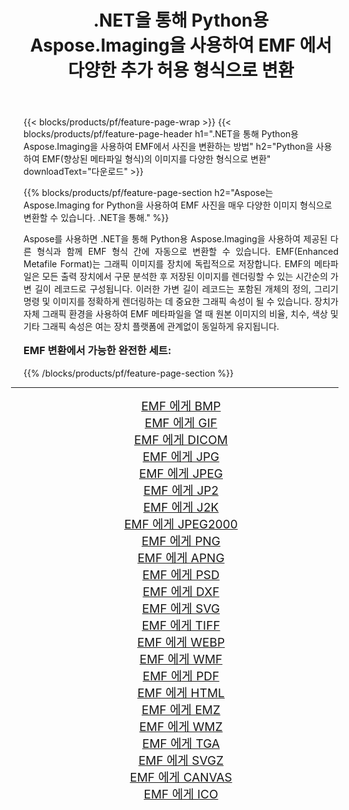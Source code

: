﻿---
title: .NET을 통해 Python용 Aspose.Imaging을 사용하여 EMF 에서 다양한 추가 허용 형식으로 변환 
weight: 3920
url: /ko/python-net/conversion/from/emf/ 
lang: ko
langdirlevel: 2
locales: zh-hans,ja,it,ru,de,es,fr,nl,id,lt,pl,pt,vi,tr,ko,zh-hant,ar,hi,th,sv,cs,uk,he
description: .NET을 통해 Python용 Aspose.Imaging을 사용하여 EMF(향상된 메타파일 형식)에서 다양한 형식으로 빠르게 변환할 수 있습니다.
---

{{< blocks/products/pf/feature-page-wrap >}}
{{< blocks/products/pf/feature-page-header h1=".NET을 통해 Python용 Aspose.Imaging을 사용하여 EMF에서 사진을 변환하는 방법" h2="Python을 사용하여 EMF(향상된 메타파일 형식)의 이미지를 다양한 형식으로 변환" downloadText="다운로드" >}}


{{% blocks/products/pf/feature-page-section  h2="Aspose는 Aspose.Imaging for Python을 사용하여 EMF 사진을 매우 다양한 이미지 형식으로 변환할 수 있습니다. .NET을 통해." %}}
<p align=justify>Aspose를 사용하면 .NET을 통해 Python용 Aspose.Imaging을 사용하여 제공된 다른 형식과 함께 EMF 형식 간에 자동으로 변환할 수 있습니다. EMF(Enhanced Metafile Format)는 그래픽 이미지를 장치에 독립적으로 저장합니다. EMF의 메타파일은 모든 출력 장치에서 구문 분석한 후 저장된 이미지를 렌더링할 수 있는 시간순의 가변 길이 레코드로 구성됩니다. 이러한 가변 길이 레코드는 포함된 개체의 정의, 그리기 명령 및 이미지를 정확하게 렌더링하는 데 중요한 그래픽 속성이 될 수 있습니다. 장치가 자체 그래픽 환경을 사용하여 EMF 메타파일을 열 때 원본 이미지의 비율, 치수, 색상 및 기타 그래픽 속성은 여는 장치 플랫폼에 관계없이 동일하게 유지됩니다.</p>
<h3 style="margin-top:16px;">
EMF 변환에서 가능한 완전한 세트:
</h3>
{{% /blocks/products/pf/feature-page-section %}}
<div class="container-fluid productfamilypage bg-gray">
    <div class="convertypes bg-gray agp-content section">
        <div class="container">
		<hr style="margin-left:-20px;"/>
		<div class="row other-converters" style="gap: 10px;font-size: 19px;text-align:center;">
		    <div class='col-md-3 other-converter remove-lp remove-rp'><a href="/imaging/ko/python-net/conversion/emf-to-bmp/" style="padding:15px;">EMF 에게 BMP</a></div><div class='col-md-3 other-converter remove-lp remove-rp'><a href="/imaging/ko/python-net/conversion/emf-to-gif/" style="padding:15px;">EMF 에게 GIF</a></div><div class='col-md-3 other-converter remove-lp remove-rp'><a href="/imaging/ko/python-net/conversion/emf-to-dicom/" style="padding:15px;">EMF 에게 DICOM</a></div><div class='col-md-3 other-converter remove-lp remove-rp'><a href="/imaging/ko/python-net/conversion/emf-to-jpg/" style="padding:15px;">EMF 에게 JPG</a></div><div class='col-md-3 other-converter remove-lp remove-rp'><a href="/imaging/ko/python-net/conversion/emf-to-jpeg/" style="padding:15px;">EMF 에게 JPEG</a></div><div class='col-md-3 other-converter remove-lp remove-rp'><a href="/imaging/ko/python-net/conversion/emf-to-jp2/" style="padding:15px;">EMF 에게 JP2</a></div><div class='col-md-3 other-converter remove-lp remove-rp'><a href="/imaging/ko/python-net/conversion/emf-to-j2k/" style="padding:15px;">EMF 에게 J2K</a></div><div class='col-md-3 other-converter remove-lp remove-rp'><a href="/imaging/ko/python-net/conversion/emf-to-jpeg2000/" style="padding:15px;">EMF 에게 JPEG2000</a></div><div class='col-md-3 other-converter remove-lp remove-rp'><a href="/imaging/ko/python-net/conversion/emf-to-png/" style="padding:15px;">EMF 에게 PNG</a></div><div class='col-md-3 other-converter remove-lp remove-rp'><a href="/imaging/ko/python-net/conversion/emf-to-apng/" style="padding:15px;">EMF 에게 APNG</a></div><div class='col-md-3 other-converter remove-lp remove-rp'><a href="/imaging/ko/python-net/conversion/emf-to-psd/" style="padding:15px;">EMF 에게 PSD</a></div><div class='col-md-3 other-converter remove-lp remove-rp'><a href="/imaging/ko/python-net/conversion/emf-to-dxf/" style="padding:15px;">EMF 에게 DXF</a></div><div class='col-md-3 other-converter remove-lp remove-rp'><a href="/imaging/ko/python-net/conversion/emf-to-svg/" style="padding:15px;">EMF 에게 SVG</a></div><div class='col-md-3 other-converter remove-lp remove-rp'><a href="/imaging/ko/python-net/conversion/emf-to-tiff/" style="padding:15px;">EMF 에게 TIFF</a></div><div class='col-md-3 other-converter remove-lp remove-rp'><a href="/imaging/ko/python-net/conversion/emf-to-webp/" style="padding:15px;">EMF 에게 WEBP</a></div><div class='col-md-3 other-converter remove-lp remove-rp'><a href="/imaging/ko/python-net/conversion/emf-to-wmf/" style="padding:15px;">EMF 에게 WMF</a></div><div class='col-md-3 other-converter remove-lp remove-rp'><a href="/imaging/ko/python-net/conversion/emf-to-pdf/" style="padding:15px;">EMF 에게 PDF</a></div><div class='col-md-3 other-converter remove-lp remove-rp'><a href="/imaging/ko/python-net/conversion/emf-to-html/" style="padding:15px;">EMF 에게 HTML</a></div><div class='col-md-3 other-converter remove-lp remove-rp'><a href="/imaging/ko/python-net/conversion/emf-to-emz/" style="padding:15px;">EMF 에게 EMZ</a></div><div class='col-md-3 other-converter remove-lp remove-rp'><a href="/imaging/ko/python-net/conversion/emf-to-wmz/" style="padding:15px;">EMF 에게 WMZ</a></div><div class='col-md-3 other-converter remove-lp remove-rp'><a href="/imaging/ko/python-net/conversion/emf-to-tga/" style="padding:15px;">EMF 에게 TGA</a></div><div class='col-md-3 other-converter remove-lp remove-rp'><a href="/imaging/ko/python-net/conversion/emf-to-svgz/" style="padding:15px;">EMF 에게 SVGZ</a></div><div class='col-md-3 other-converter remove-lp remove-rp'><a href="/imaging/ko/python-net/conversion/emf-to-canvas/" style="padding:15px;">EMF 에게 CANVAS</a></div><div class='col-md-3 other-converter remove-lp remove-rp'><a href="/imaging/ko/python-net/conversion/emf-to-ico/" style="padding:15px;">EMF 에게 ICO</a></div>
                </div>
        </div>
    </div>
</div>
<br/>

